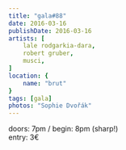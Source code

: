 ```yaml
---
title: "gala#88"
date: 2016-03-16 
publishDate: 2016-03-16 
artists: [
    lale rodgarkia-dara,
    robert gruber,
    musci,
]
location: {
    name: "brut"
}
tags: [gala]
photos: "Sophie Dvořák"
---
```

doors: 7pm / begin: 8pm (sharp!)  
entry: 3€
